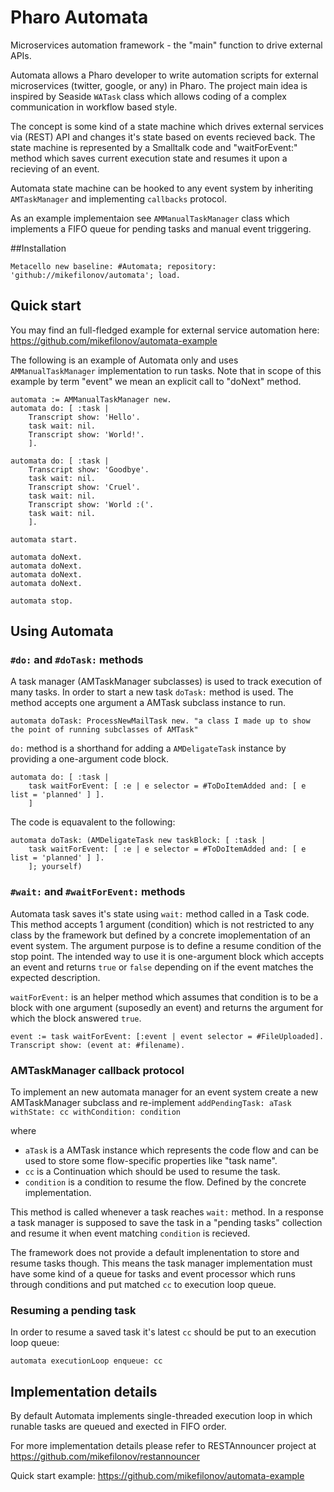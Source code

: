 # Pharo Automata
Microservices automation framework - the "main" function to drive external APIs.

Automata allows a Pharo developer to write automation scripts for external microservices (twitter, google, or any) in Pharo. The project main idea is inspired by Seaside ```WATask``` class which allows coding of a complex communication in workflow based style.

The concept is some kind of a state machine which drives external services via (REST) API and changes it's state  based on events recieved back. The state machine is represented by a Smalltalk code and "waitForEvent:" method which saves current execution state and resumes it upon a recieving of an event.

Automata state machine can be hooked to any event system by inheriting ```AMTaskManager``` and implementing ```callbacks``` protocol.

As an example implementaion see ```AMManualTaskManager``` class which implements a FIFO queue for pending tasks and manual event triggering.

##Installation

```
Metacello new baseline: #Automata; repository: 'github://mikefilonov/automata'; load.
```

## Quick start

You may find an full-fledged example for external service automation here: https://github.com/mikefilonov/automata-example

The following is an example of Automata only and uses ```AMManualTaskManager``` implementation to run tasks. Note that in scope of this example by term "event" we mean an explicit call to "doNext" method.

```smalltalk
automata := AMManualTaskManager new.
automata do: [ :task |
	Transcript show: 'Hello'.
	task wait: nil.
	Transcript show: 'World!'.
	].

automata do: [ :task |
	Transcript show: 'Goodbye'.
	task wait: nil.
	Transcript show: 'Cruel'.
	task wait: nil.
	Transcript show: 'World :('.	
	task wait: nil.
	].

automata start.

automata doNext.
automata doNext.
automata doNext.
automata doNext.

automata stop.
```


## Using Automata

### ```#do:``` and ```#doTask:``` methods
A task manager (AMTaskManager subclasses) is used to track execution of many tasks. In order to start a new task ```doTask:``` method is used. The method accepts one argument a AMTask subclass instance to run.

```smalltalk
automata doTask: ProcessNewMailTask new. "a class I made up to show the point of running subclasses of AMTask"
```

```do:``` method is a shorthand for adding a ```AMDeligateTask``` instance by providing a one-argument code block.

```smalltalk
automata do: [ :task |
    task waitForEvent: [ :e | e selector = #ToDoItemAdded and: [ e list = 'planned' ] ].
    ]
```

The code is equavalent to the following:
```smalltalk
automata doTask: (AMDeligateTask new taskBlock: [ :task |
    task waitForEvent: [ :e | e selector = #ToDoItemAdded and: [ e list = 'planned' ] ].
    ]; yourself)
```


### ```#wait:``` and ```#waitForEvent:``` methods

Automata task saves it's state using ```wait:``` method called in a Task code. This method accepts 1 argument (condition) which is not restricted to any class by the framework but defined by a concrete imoplementation of an event system. The argument purpose is to define a resume condition of the stop point. The intended way to use it is one-argument block which accepts an event and returns ```true``` or ```false``` depending on if the event matches the expected description.

```waitForEvent:``` is an helper method which assumes that condition is to be a block with one argument (suposedly an event) and returns the argument for which the block answered ```true```.

```
event := task waitForEvent: [:event | event selector = #FileUploaded].
Transcript show: (event at: #filename).
```

### AMTaskManager callback protocol

To implement an new automata manager for an event system create a new AMTaskManager subclass and re-implement ```addPendingTask: aTask withState: cc withCondition: condition```

where
- ```aTask``` is a AMTask instance which represents the code flow and can be used to store some flow-specific properties like "task name".
- ```cc``` is a Continuation which should be used to resume the task.
- ```condition``` is a condition to resume the flow. Defined by the concrete implementation.

This method is called whenever a task reaches ```wait:``` method. In a response a task manager is supposed to save the task in a "pending tasks" collection and resume it when event matching ```condition``` is recieved.

The framework does not provide a default implenentation to store and resume tasks though. This means the task manager implementation must have some kind of a queue for tasks and event processor which runs through conditions and put matched ```cc``` to execution loop queue.

### Resuming a pending task

In order to resume a saved task it's latest ```cc``` should be put to an execution loop queue:

```smalltalk
automata executionLoop enqueue: cc
```


## Implementation details

By default Automata implements single-threaded execution loop in which runable tasks are queued and exected in FIFO order.

For more implementation details please refer to RESTAnnouncer project at https://github.com/mikefilonov/restannouncer

Quick start example: 
https://github.com/mikefilonov/automata-example
